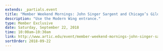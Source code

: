 ```yaml
---
extends: _partials.event
title: "Member Weekend Mornings: John Singer Sargent and Chicago’s Gilded Age"
description: "Use the Modern Wing entrance."
type: Member Exclusive
date: Saturday, September 22, 2018
time: 10:00am–10:30am
link: http://www.artic.edu/event/member-weekend-mornings-john-singer-sargent-and-chicago-s-gilded-age
sortOrder: 2018-09-22
---
```

